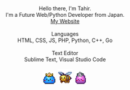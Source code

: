 <p align="center">
    <br>
    Hello there, I'm Tahir.
    <br> 
    I'm a Future Web/Python Developer from Japan.
    <br>
    <a href="https://asimo10.github.io" target="_blank">My Website</a>
    <br>
    <br>
    Languages
    <br>
    HTML, CSS, JS, PHP, Python, C++, Go
    <br>
    <br>
    Text Editor
    <br>
    Sublime Text, Visual Studio Code
    <br>
    <br>
    <img src="Slime_Prince.gif"/>
    <img src="Honey_Bee.gif"/>
    <img src="Slime_Princess.gif"/>
    <br>
</p>
